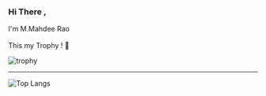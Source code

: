 ### Hi There , 
  I'm M.Mahdee Rao 
</br></br>
This my Trophy ! &#129322;

![trophy](https://github-profile-trophy.vercel.app/?username=mahdez&no-frame=true&theme=nord)

<hr>

![Top Langs](https://github-readme-stats.vercel.app/api/top-langs/?username=mahdez&theme=nord&layout=compact)



